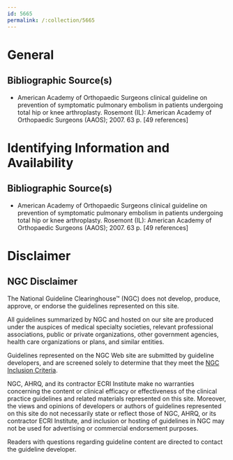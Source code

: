 ```yaml
---
id: 5665
permalink: /:collection/5665
---
```


# General

## Bibliographic Source(s)

- American Academy of Orthopaedic Surgeons clinical guideline on prevention of symptomatic pulmonary embolism in patients undergoing total hip or knee arthroplasty. Rosemont (IL): American Academy of Orthopaedic Surgeons (AAOS); 2007. 63 p. [49 references]

# Identifying Information and Availability

## Bibliographic Source(s)

- American Academy of Orthopaedic Surgeons clinical guideline on prevention of symptomatic pulmonary embolism in patients undergoing total hip or knee arthroplasty. Rosemont (IL): American Academy of Orthopaedic Surgeons (AAOS); 2007. 63 p. [49 references]

# Disclaimer

## NGC Disclaimer

The National Guideline Clearinghouse™ (NGC) does not develop, produce, approve, or endorse the guidelines represented on this site.

All guidelines summarized by NGC and hosted on our site are produced under the auspices of medical specialty societies, relevant professional associations, public or private organizations, other government agencies, health care organizations or plans, and similar entities.

Guidelines represented on the NGC Web site are submitted by guideline developers, and are screened solely to determine that they meet the [NGC Inclusion Criteria](/help-and-about/summaries/inclusion-criteria).

NGC, AHRQ, and its contractor ECRI Institute make no warranties concerning the content or clinical efficacy or effectiveness of the clinical practice guidelines and related materials represented on this site. Moreover, the views and opinions of developers or authors of guidelines represented on this site do not necessarily state or reflect those of NGC, AHRQ, or its contractor ECRI Institute, and inclusion or hosting of guidelines in NGC may not be used for advertising or commercial endorsement purposes.

Readers with questions regarding guideline content are directed to contact the guideline developer.

